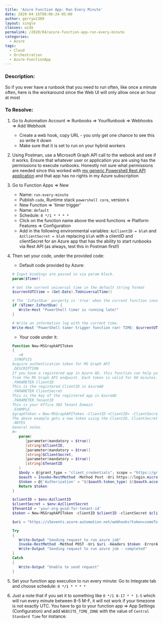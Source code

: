```yaml
---
title: 'Azure Function App: Run Every Minute'
date: 2020-04-16T08:06:24-05:00
author: gerryw1389
layout: single
classes: wide
permalink: /2020/04/azure-function-app-run-every-minute
categories:
  - Azure
tags:
  - Cloud
  - Orchestration
  - Azure-FunctionApp
---
```

<!--more-->

### Description:

So if you ever have a runbook that you need to run often, like once a minute often, here is the workaround since the Web UI will only allow once an hour at most

### To Resolve:

1. Go to Automation Account => Runbooks => YourRunbook => Webhooks => Add Webhook
   - Create a web hook, copy URL - you only get one chance to see this so write it down
   - Make sure that it is set to run on your hybrid workers

2. Using Postman, use a Microsoft Graph API call to the webook and see if it works. Ensure that whatever user or application you are using has the permissions to execute runbooks. Honestly not sure what permissions are needed since this worked with [my generic Powershell Rest API application](https://automationadmin.com/2020/01/azure-create-ps-app/) and that app has no rights in my Azure subscription

3. Go to Function Apps => New 

   - Name: `run-every-minute`
   - Publish `code`, Runtime stack `powershell core`, version `6`
   - New Function => 'timer trigger'
	- Name: `default`
	- Schedule: `0 */1 * * * *`
   - Click on the function name above the word functions => Platform Features => Configuration
   - Add in the following environmental variables: `AzClientID = blah` and `AzClientSecret = blah` replacing `blah` with a clientID and clientSecret for an Azure app that has the ability to start runbooks via Rest API (as always, test this in Postman first!)

4. Then set your code, under the provided code:

   - Default code provided by Azure:

   ```powershell
   # Input bindings are passed in via param block.
   param($Timer)

   # Get the current universal time in the default string format
   $currentUTCtime = (Get-Date).ToUniversalTime()

   # The 'IsPastDue' porperty is 'true' when the current function invocation is later than scheduled.
   if ($Timer.IsPastDue) {
      Write-Host "PowerShell timer is running late!"
   }

   # Write an information log with the current time.
   Write-Host "PowerShell timer trigger function ran! TIME: $currentUTCtime"
   ```

   - Your code under it:

   ```powershell
   Function New-MSGraphAPIToken
   {
      <#
   .SYNOPSIS
   Acquire authentication token for MS Graph API
   .DESCRIPTION
   If you have a registered app in Azure AD, this function can help you get the authentication token
   from the MS Graph API endpoint. Each token is valid for 60 minutes.
   .PARAMETER ClientID
   This is the registered ClientID in AzureAD
   .PARAMETER ClientSecret
   This is the key of the registered app in AzureAD
   .PARAMETER TenantID
   This is your Office 365 Tenant Domain
   .EXAMPLE
   $graphToken = New-MSGraphAPIToken -ClientID <ClientID> -ClientSecret <ClientSecret> -TenantID <TenantID>
   The above example gets a new token using the ClientID, ClientSecret and TenantID combination
   .NOTES
   General notes
   #>
      param(
         [parameter(mandatory = $true)]
         [string]$ClientID,
         [parameter(mandatory = $true)]
         [string]$ClientSecret,
         [parameter(mandatory = $true)]
         [string]$TenantID
      )
      $body = @{grant_type = "client_credentials"; scope = "https://graph.microsoft.com/.default"; client_id = $ClientID; client_secret = $ClientSecret }
      $oauth = Invoke-RestMethod -Method Post -Uri https://login.microsoftonline.com/$TenantID/oauth2/v2.0/token -Body $body
      $token = @{'Authorization' = "$($oauth.token_type) $($oauth.access_token)" }    
      Return $token
   }

   $clientID = $env:AzClientID
   $clientSecret = $env:AzClientSecret
   $TenantId = 'your-org-guid-for-tenant-id'
   $token = New-MSGraphAPIToken -clientID $clientID -clientSecret $clientSecret -tenantID $tenantID

   $uri = "https://s5events.azure-automation.net/webhooks?token=someToken"

   Try
   {
      Write-Output "Sending request to run azure job"
      Invoke-RestMethod -Method POST -Uri $uri -Headers $token -ErrorAction Stop
      Write-Output "Sending request to run azure job - completed"
   }
   Catch
   {
      Write-Output "Unable to send request"
   }
   ```

5. Set your function app execution to run every minute: Go to Integrate tab and choose schedule: `0 */1 * * * *`

6. Just a note that if you set it to something like `0 */1 8-17 * * 1-5` which will run every minute between 8-5 M-F, it will not work if your timezone is not exactly UTC. You have to go to your function app => App Settings (Configuration) and add `WEBSITE_TIME_ZONE` with the value of `Central Standard Time` for instance.
